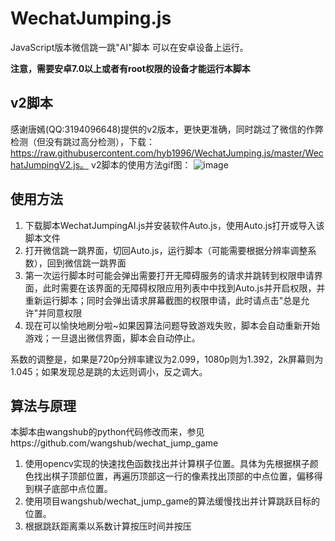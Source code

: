 # WechatJumping.js
JavaScript版本微信跳一跳"AI"脚本 可以在安卓设备上运行。

**注意，需要安卓7.0以上或者有root权限的设备才能运行本脚本**

## v2脚本
感谢唐嫣(QQ:3194096648)提供的v2版本，更快更准确，同时跳过了微信的作弊检测（但没有跳过高分检测），下载：https://raw.githubusercontent.com/hyb1996/WechatJumping.js/master/WechatJumpingV2.js。
v2脚本的使用方法gif图：
![image](https://github.com/hyb1996/WechatJumping.js/blob/master/v2-preview.gif)

## 使用方法
1. 下载脚本WechatJumpingAI.js并安装软件Auto.js，使用Auto.js打开或导入该脚本文件
2. 打开微信跳一跳界面，切回Auto.js，运行脚本（可能需要根据分辨率调整系数），回到微信跳一跳界面
3. 第一次运行脚本时可能会弹出需要打开无障碍服务的请求并跳转到权限申请界面，此时需要在该界面的无障碍权限应用列表中中找到Auto.js并开启权限，并重新运行脚本；同时会弹出请求屏幕截图的权限申请，此时请点击"总是允许"并同意权限
4. 现在可以愉快地刷分啦~如果因算法问题导致游戏失败，脚本会自动重新开始游戏；一旦退出微信界面，脚本会自动停止。

系数的调整是，如果是720p分辨率建议为2.099，1080p则为1.392，2k屏幕则为1.045；如果发现总是跳的太远则调小，反之调大。

## 算法与原理

本脚本由wangshub的python代码修改而来，参见https://github.com/wangshub/wechat_jump_game

1. 使用opencv实现的快速找色函数找出并计算棋子位置。具体为先根据棋子颜色找出棋子顶部位置，再遍历顶部这一行的像素找出顶部的中点位置，偏移得到棋子底部中点位置。
2. 使用项目wangshub/wechat_jump_game的算法缓慢找出并计算跳跃目标的位置。
3. 根据跳跃距离乘以系数计算按压时间并按压
